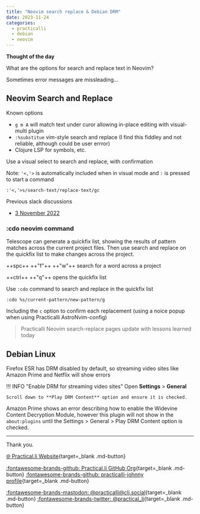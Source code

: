 ```yaml
---
title: "Neovim search replace & Debian DRM"
date: 2023-11-24
categories:
  - practicalli
  - debian
  - neovim
---
```


**Thought of the day**

What are the options for search and replace text in Neovim?

Sometimes error messages are missleading...

<!-- more -->


## Neovim Search and Replace

Known options

- `g m A` will match text under curor allowing in-place editing with visual-multi plugin 
- `:%substitue` vim-style search and replace (I find this fiddley and not reliable, although could be user errror)
- Clojure LSP for symbols, etc.


Use a visual select to search and replace, with confirmation

Note: `'<,'>` is automatically included when in visual mode and `:` is pressed to start a command 

```vim
:'<,'>s/search-text/replace-text/gc
```

Previous slack discussions
- [3 November 2022](https://clojurians.slack.com/archives/C0DF8R51A/p1667466346891749)


### :cdo neovim command

Telescope can generate a quickfix list, showing the results of pattern matches across the current project files.  Then use search and replace on the quickfix list to make changes across the project.

++spc++ ++"f"++ ++"w"++ search for a word across a project

++ctrl++ ++"q"++ opens the quickfix list

Use `:cdo` command to search and replace in the quickfix list

```vim
:cdo %s/current-pattern/new-pattern/g
```

Including the `c` option to confirm each replacement (using a noice popup when using Practicalli AstroNvim-config)

> Practicalli Neovim search-replace pages update with lessons learned today

## Debian Linux

Firefox ESR has DRM disabled by default, so streaming video sites like Amazon Prime and Netflix will show errors

!!! INFO "Enable DRM for streaming video sites"
    Open **Settings** > **General** 

    Scroll down to **Play DRM Content** option and ensure it is checked.


Amazon Prime shows an error describing how to enable the Widevine Content Decryption Module, however this plugin will not show in the `about:plugins` until the Settings > General > Play DRM Content option is checked.

---
Thank you.

[:globe_with_meridians: Practical.li Website](https://practical.li){target=_blank .md-button} 

[:fontawesome-brands-github: Practical.li GitHub Org](https://github.com/practicalli){target=_blank .md-button} 
[:fontawesome-brands-github: practicalli-johnny profile](https://github.com/practicalli-johnny){target=_blank .md-button}

[:fontawesome-brands-mastodon: @practicalli@clj.social](https://clj.social/@practicalli){target=_blank .md-button}
[:fontawesome-brands-twitter: @practical_li](https://twitter.com/practcial_li){target=_blank .md-button}

